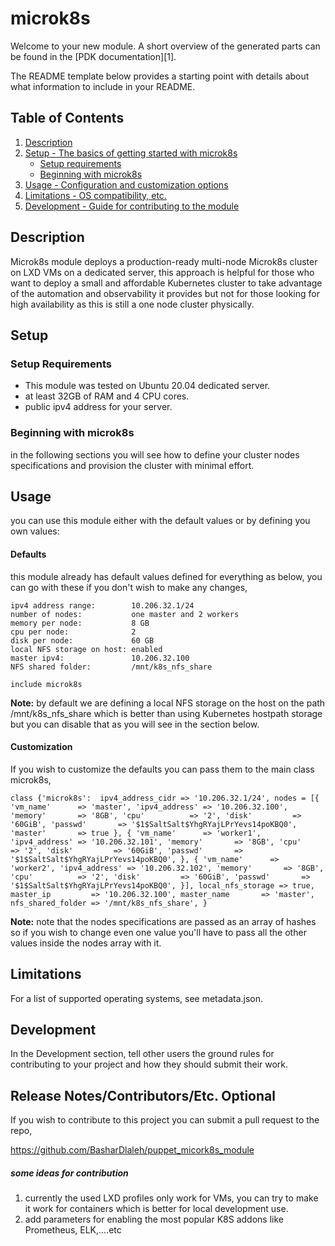 # microk8s

Welcome to your new module. A short overview of the generated parts can be found
in the [PDK documentation][1].

The README template below provides a starting point with details about what
information to include in your README.

## Table of Contents

1. [Description](#description)
2. [Setup - The basics of getting started with microk8s](#setup)
    * [Setup requirements](#setup-requirements)
    * [Beginning with microk8s](#beginning-with-microk8s)
3. [Usage - Configuration and customization options](#usage)
4. [Limitations - OS compatibility, etc.](#limitations)
5. [Development - Guide for contributing to the module](#development)

## Description

Microk8s module deploys a production-ready multi-node Microk8s cluster on LXD VMs on a dedicated server, this approach is helpful for those who want to deploy a small and affordable Kubernetes cluster to take advantage of the automation and observability it provides but not for those looking for high availability as this is still a one node cluster physically.

## Setup

### Setup Requirements

* This module was tested on Ubuntu 20.04 dedicated server.
* at least 32GB of RAM and 4 CPU cores.
* public ipv4 address for your server.

### Beginning with microk8s

in the following sections you will see how to define your cluster nodes specifications and provision the cluster with minimal effort.

## Usage

you can use this module either with the default values or by defining you own values:

#### Defaults

this module already has default values defined for everything as below, you can go with these if you don't wish to make any changes,

    ipv4 address range:        10.206.32.1/24
    number of nodes:           one master and 2 workers
    memory per node:           8 GB
    cpu per node:              2
    disk per node:             60 GB
    local NFS storage on host: enabled
    master ipv4:               10.206.32.100
    NFS shared folder:         /mnt/k8s_nfs_share

`include microk8s`

**Note:** by default we are defining a local NFS storage on the host on the path /mnt/k8s_nfs_share which is better than using Kubernetes hostpath storage but you can disable that as you will see in the section below.

#### Customization

If you wish to customize the defaults you can pass them to the main class microk8s,

`class {'microk8s': 
  ipv4_address_cidr => '10.206.32.1/24',
  nodes = [{
              'vm_name'      => 'master',
              'ipv4_address' => '10.206.32.100',
              'memory'       => '8GB',
              'cpu'          => '2',
              'disk'         => '60GiB',
              'passwd'       => '$1$SaltSalt$YhgRYajLPrYevs14poKBQ0',
              'master'       => true
             },
             {
              'vm_name'      => 'worker1',
              'ipv4_address' => '10.206.32.101',
              'memory'       => '8GB',
              'cpu'          => '2',
              'disk'         => '60GiB',
              'passwd'       => '$1$SaltSalt$YhgRYajLPrYevs14poKBQ0',
              },
              {
              'vm_name'      => 'worker2',
              'ipv4_address' => '10.206.32.102',
              'memory'       => '8GB',
              'cpu'          => '2',
              'disk'         => '60GiB',
              'passwd'       => '$1$SaltSalt$YhgRYajLPrYevs14poKBQ0',
              }],
  local_nfs_storage => true,
  master_ip         => '10.206.32.100',
  master_name       => 'master',
  nfs_shared_folder => '/mnt/k8s_nfs_share',
}`

**Note:** note that the nodes specifications are passed as an array of hashes so if you wish to change even one value you'll have to pass all the other values inside the nodes array with it.

## Limitations

For a list of supported operating systems, see metadata.json.

## Development

In the Development section, tell other users the ground rules for contributing
to your project and how they should submit their work.

## Release Notes/Contributors/Etc. **Optional**

If you wish to contribute to this project you can submit a pull request to the repo, 

https://github.com/BasharDlaleh/puppet_micork8s_module

##### some ideas for contribution

1. currently the used LXD profiles only work for VMs, you can try to make it work for containers which is better for local development use.
2. add parameters for enabling the most popular K8S addons like Prometheus, ELK,....etc
